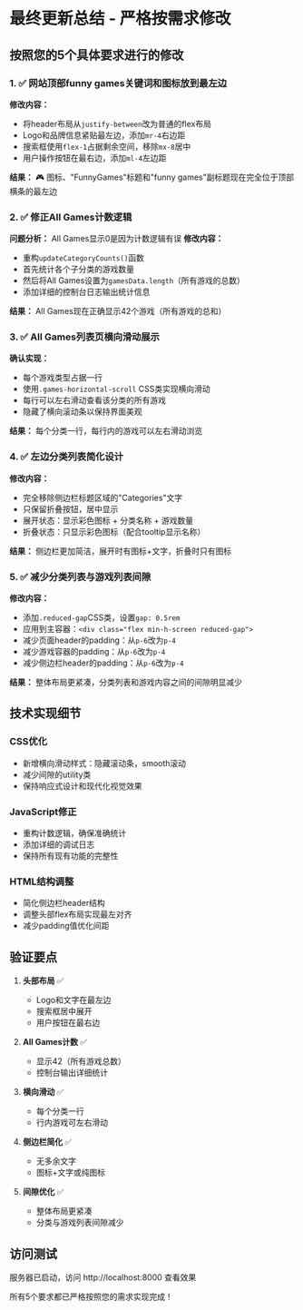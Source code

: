 # 最终更新总结 - 严格按需求修改

## 按照您的5个具体要求进行的修改

### 1. ✅ 网站顶部funny games关键词和图标放到最左边
**修改内容：**
- 将header布局从`justify-between`改为普通的flex布局
- Logo和品牌信息紧贴最左边，添加`mr-4`右边距
- 搜索框使用`flex-1`占据剩余空间，移除`mx-8`居中
- 用户操作按钮在最右边，添加`ml-4`左边距

**结果：** 🎮 图标、"FunnyGames"标题和"funny games"副标题现在完全位于顶部横条的最左边

### 2. ✅ 修正All Games计数逻辑
**问题分析：** All Games显示0是因为计数逻辑有误
**修改内容：**
- 重构`updateCategoryCounts()`函数
- 首先统计各个子分类的游戏数量
- 然后将All Games设置为`gamesData.length`（所有游戏的总数）
- 添加详细的控制台日志输出统计信息

**结果：** All Games现在正确显示42个游戏（所有游戏的总和）

### 3. ✅ All Games列表页横向滑动展示
**确认实现：**
- 每个游戏类型占据一行
- 使用`.games-horizontal-scroll` CSS类实现横向滑动
- 每行可以左右滑动查看该分类的所有游戏
- 隐藏了横向滚动条以保持界面美观

**结果：** 每个分类一行，每行内的游戏可以左右滑动浏览

### 4. ✅ 左边分类列表简化设计
**修改内容：**
- 完全移除侧边栏标题区域的"Categories"文字
- 只保留折叠按钮，居中显示
- 展开状态：显示彩色图标 + 分类名称 + 游戏数量
- 折叠状态：只显示彩色图标（配合tooltip显示名称）

**结果：** 侧边栏更加简洁，展开时有图标+文字，折叠时只有图标

### 5. ✅ 减少分类列表与游戏列表间隙
**修改内容：**
- 添加`.reduced-gap`CSS类，设置`gap: 0.5rem`
- 应用到主容器：`<div class="flex min-h-screen reduced-gap">`
- 减少页面header的padding：从`p-6`改为`p-4`
- 减少游戏容器的padding：从`p-6`改为`p-4`
- 减少侧边栏header的padding：从`p-6`改为`p-4`

**结果：** 整体布局更紧凑，分类列表和游戏内容之间的间隙明显减少

## 技术实现细节

### CSS优化
- 新增横向滑动样式：隐藏滚动条，smooth滚动
- 减少间隙的utility类
- 保持响应式设计和现代化视觉效果

### JavaScript修正
- 重构计数逻辑，确保准确统计
- 添加详细的调试日志
- 保持所有现有功能的完整性

### HTML结构调整
- 简化侧边栏header结构
- 调整头部flex布局实现最左对齐
- 减少padding值优化间距

## 验证要点

1. **头部布局** ✅
   - Logo和文字在最左边
   - 搜索框居中展开
   - 用户按钮在最右边

2. **All Games计数** ✅
   - 显示42（所有游戏总数）
   - 控制台输出详细统计

3. **横向滑动** ✅
   - 每个分类一行
   - 行内游戏可左右滑动

4. **侧边栏简化** ✅
   - 无多余文字
   - 图标+文字或纯图标

5. **间隙优化** ✅
   - 整体布局更紧凑
   - 分类与游戏列表间隙减少

## 访问测试

服务器已启动，访问 http://localhost:8000 查看效果

所有5个要求都已严格按照您的需求实现完成！ 